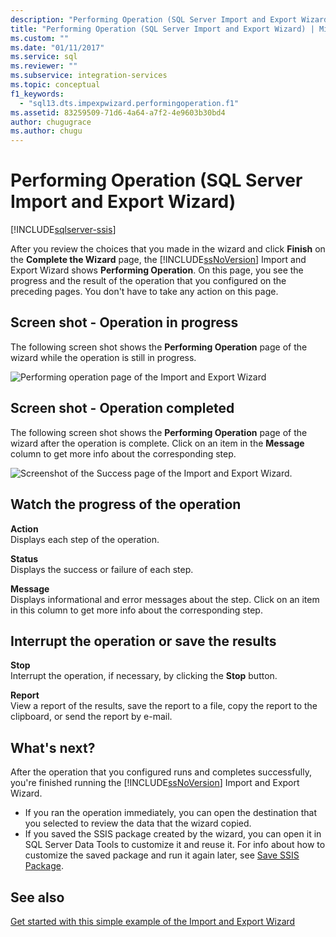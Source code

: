 ```yaml
---
description: "Performing Operation (SQL Server Import and Export Wizard)"
title: "Performing Operation (SQL Server Import and Export Wizard) | Microsoft Docs"
ms.custom: ""
ms.date: "01/11/2017"
ms.service: sql
ms.reviewer: ""
ms.subservice: integration-services
ms.topic: conceptual
f1_keywords: 
  - "sql13.dts.impexpwizard.performingoperation.f1"
ms.assetid: 83259509-71d6-4a64-a7f2-4e9603b30bd4
author: chugugrace
ms.author: chugu
---
```

# Performing Operation (SQL Server Import and Export Wizard)

[!INCLUDE[sqlserver-ssis](../../includes/applies-to-version/sqlserver-ssis.md)]


After you review the choices that you made in the wizard and click **Finish** on the **Complete the Wizard** page, the [!INCLUDE[ssNoVersion](../../includes/ssnoversion-md.md)] Import and Export Wizard shows **Performing Operation**. On this page, you see the progress and the result of the operation that you configured on the preceding pages. You don't have to take any action on this page.

## Screen shot - Operation in progress 
 The following screen shot shows the **Performing Operation** page of the wizard while the operation is still in progress.  
  
 ![Performing operation page of the Import and Export Wizard](../../integration-services/import-export-data/media/performing-operation1.png "Performing operation page of the Import and Export Wizard")  

## Screen shot - Operation completed 
 The following screen shot shows the **Performing Operation** page of the wizard after the operation is complete. Click on an item in the **Message** column to get more info about the corresponding step.  
  
 ![Screenshot of the Success page of the Import and Export Wizard.](../../integration-services/import-export-data/media/performing-operation2.png "Performing operation page of the Import and Export Wizard")  
  
## Watch the progress of the operation
 **Action**  
 Displays each step of the operation.  
  
 **Status**  
 Displays the success or failure of each step.  
  
 **Message**  
 Displays informational and error messages about the step. Click on an item in this column to get more info about the corresponding step.

## Interrupt the operation or save the results
 **Stop**  
 Interrupt the operation, if necessary, by clicking the **Stop** button.  
  
 **Report**  
 View a report of the results, save the report to a file, copy the report to the clipboard, or send the report by e-mail.  
  
## What's next?  
 After the operation that you configured runs and completes successfully, you're finished running the [!INCLUDE[ssNoVersion](../../includes/ssnoversion-md.md)] Import and Export Wizard.  
-   If you ran the operation immediately, you can open the destination that you selected to review the data that the wizard copied.  
-   If you saved the SSIS package created by the wizard, you can open it in SQL Server Data Tools to customize it and reuse it. For info about how to customize the saved package and run it again later, see [Save SSIS Package](../../integration-services/import-export-data/save-ssis-package-sql-server-import-and-export-wizard.md).

## See also
[Get started with this simple example of the Import and Export Wizard](../../integration-services/import-export-data/get-started-with-this-simple-example-of-the-import-and-export-wizard.md)


